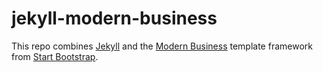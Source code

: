 # jekyll-modern-business

This repo combines [Jekyll](http://jekyllrb.com) and the [Modern Business](http://startbootstrap.com/template-overviews/modern-business/ "Modern Business") template framework from [Start Bootstrap](http://startbootstrap.com/ "Start Bootstrap").
